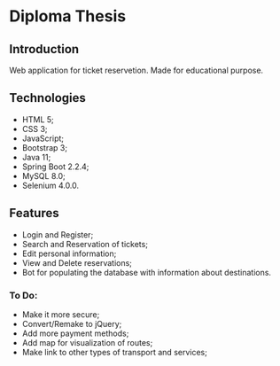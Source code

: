 # Diploma Thesis
## Introduction
Web application for ticket reservetion. Made for educational purpose.

## Technologies
- HTML 5;
- CSS 3;
- JavaScript;
- Bootstrap 3;
- Java 11;
- Spring Boot 2.2.4;
- MySQL 8.0;
- Selenium 4.0.0.

## Features
- Login and Register;
- Search and Reservation of tickets;
- Edit personal information;
- View and Delete reservations;
- Bot for populating the database with information about destinations.

### To Do:
- Make it more secure;
- Convert/Remake to jQuery;
- Add more payment methods;
- Add map for visualization of routes;
- Make link to other types of transport and services;

